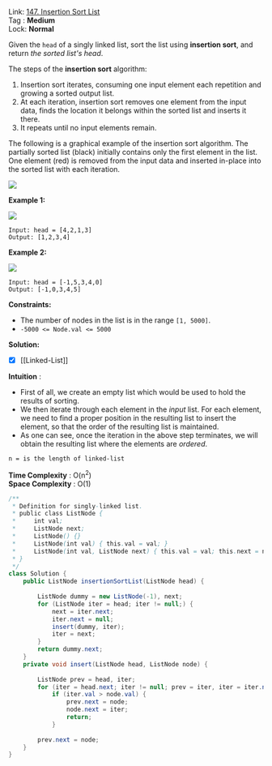 Link: [147. Insertion Sort List](https://leetcode.com/problems/insertion-sort-list/) <br>
Tag : **Medium**<br>
Lock: **Normal**

Given the `head` of a singly linked list, sort the list using **insertion sort**, and return _the sorted list's head_.

The steps of the **insertion sort** algorithm:

1.  Insertion sort iterates, consuming one input element each repetition and growing a sorted output list.
2.  At each iteration, insertion sort removes one element from the input data, finds the location it belongs within the sorted list and inserts it there.
3.  It repeats until no input elements remain.

The following is a graphical example of the insertion sort algorithm. The partially sorted list (black) initially contains only the first element in the list. One element (red) is removed from the input data and inserted in-place into the sorted list with each iteration.

![](https://upload.wikimedia.org/wikipedia/commons/0/0f/Insertion-sort-example-300px.gif)

**Example 1:**

![](https://assets.leetcode.com/uploads/2021/03/04/sort1linked-list.jpg)
```
Input: head = [4,2,1,3]
Output: [1,2,3,4]
```

**Example 2:**

![](https://assets.leetcode.com/uploads/2021/03/04/sort2linked-list.jpg)
```
Input: head = [-1,5,3,4,0]
Output: [-1,0,3,4,5]
```

**Constraints:**

-   The number of nodes in the list is in the range `[1, 5000]`.
-   `-5000 <= Node.val <= 5000`


**Solution:**
- [x] [[Linked-List]]

**Intuition** :
-   First of all, we create an empty list which would be used to hold the results of sorting.
-   We then iterate through each element in the _input_ list. For each element, we need to find a proper position in the resulting list to insert the element, so that the order of the resulting list is maintained.    
-   As one can see, once the iteration in the above step terminates, we will obtain the resulting list where the elements are _ordered_.

```
n = is the length of linked-list
```
**Time Complexity** : O(n<sup>2</sup>)<br>
**Space Complexity** : O(1)

```java
/**
 * Definition for singly-linked list.
 * public class ListNode {
 *     int val;
 *     ListNode next;
 *     ListNode() {}
 *     ListNode(int val) { this.val = val; }
 *     ListNode(int val, ListNode next) { this.val = val; this.next = next; }
 * }
 */
class Solution {
    public ListNode insertionSortList(ListNode head) {
        
        ListNode dummy = new ListNode(-1), next;
        for (ListNode iter = head; iter != null;) {
            next = iter.next;
            iter.next = null;
            insert(dummy, iter);
            iter = next;
        }
        return dummy.next;
    }
    private void insert(ListNode head, ListNode node) {
        
        ListNode prev = head, iter;
        for (iter = head.next; iter != null; prev = iter, iter = iter.next)
            if (iter.val > node.val) {
                prev.next = node;
                node.next = iter;
                return;
            }
        
        prev.next = node;
    }
}
```
